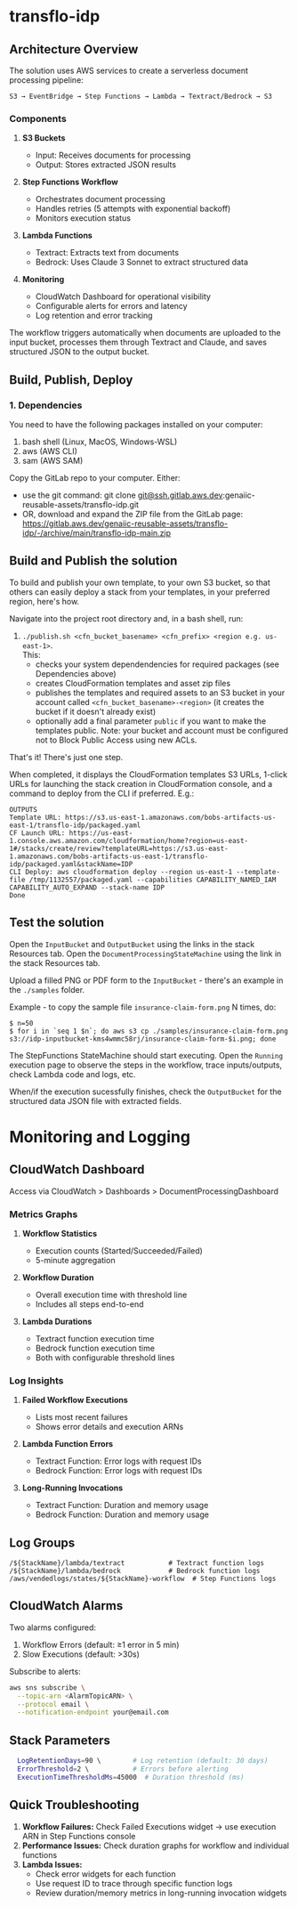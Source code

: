 # transflo-idp

## Architecture Overview

The solution uses AWS services to create a serverless document processing pipeline:

```
S3 → EventBridge → Step Functions → Lambda → Textract/Bedrock → S3
```

### Components

1. **S3 Buckets**
   - Input: Receives documents for processing
   - Output: Stores extracted JSON results

2. **Step Functions Workflow**
   - Orchestrates document processing
   - Handles retries (5 attempts with exponential backoff)
   - Monitors execution status

3. **Lambda Functions**
   - Textract: Extracts text from documents
   - Bedrock: Uses Claude 3 Sonnet to extract structured data

4. **Monitoring**
   - CloudWatch Dashboard for operational visibility
   - Configurable alerts for errors and latency
   - Log retention and error tracking

The workflow triggers automatically when documents are uploaded to the input bucket, processes them through Textract and Claude, and saves structured JSON to the output bucket.

## Build, Publish, Deploy

### 1. Dependencies

You need to have the following packages installed on your computer:

1. bash shell (Linux, MacOS, Windows-WSL)
2. aws (AWS CLI)
3. sam (AWS SAM)

Copy the GitLab repo to your computer. Either:
- use the git command: git clone git@ssh.gitlab.aws.dev:genaiic-reusable-assets/transflo-idp.git
- OR, download and expand the ZIP file from the GitLab page: https://gitlab.aws.dev/genaiic-reusable-assets/transflo-idp/-/archive/main/transflo-idp-main.zip

## Build and Publish the solution

To build and publish your own template, to your own S3 bucket, so that others can easily deploy a stack from your templates, in your preferred region, here's how.

Navigate into the project root directory and, in a bash shell, run:

1. `./publish.sh <cfn_bucket_basename> <cfn_prefix> <region e.g. us-east-1>`.  
  This:
    - checks your system dependendencies for required packages (see Dependencies above)
    - creates CloudFormation templates and asset zip files
    - publishes the templates and required assets to an S3 bucket in your account called `<cfn_bucket_basename>-<region>` (it creates the bucket if it doesn't already exist)
    - optionally add a final parameter `public` if you want to make the templates public. Note: your bucket and account must be configured not to Block Public Access using new ACLs.

That's it! There's just one step.
  
When completed, it displays the CloudFormation templates S3 URLs, 1-click URLs for launching the stack creation in CloudFormation console, and a command to deploy from the CLI if preferred. E.g.:
```
OUTPUTS
Template URL: https://s3.us-east-1.amazonaws.com/bobs-artifacts-us-east-1/transflo-idp/packaged.yaml
CF Launch URL: https://us-east-1.console.aws.amazon.com/cloudformation/home?region=us-east-1#/stacks/create/review?templateURL=https://s3.us-east-1.amazonaws.com/bobs-artifacts-us-east-1/transflo-idp/packaged.yaml&stackName=IDP
CLI Deploy: aws cloudformation deploy --region us-east-1 --template-file /tmp/1132557/packaged.yaml --capabilities CAPABILITY_NAMED_IAM CAPABILITY_AUTO_EXPAND --stack-name IDP
Done
```

## Test the solution

Open the `InputBucket` and `OutputBucket` using the links in the stack Resources tab.
Open the `DocumentProcessingStateMachine` using the link in the stack Resources tab.

Upload a filled PNG or PDF form to the `InputBucket` - there's an example in the `./samples` folder.

Example - to copy the sample file `insurance-claim-form.png` N times, do:
```
$ n=50
$ for i in `seq 1 $n`; do aws s3 cp ./samples/insurance-claim-form.png s3://idp-inputbucket-kms4wmmc58rj/insurance-claim-form-$i.png; done
```

The StepFunctions StateMachine should start executing. Open the `Running` execution page to observe the steps in the workflow, trace inputs/outputs, check Lambda code and logs, etc.

When/if the execution sucessfully finishes, check the `OutputBucket` for the structured data JSON file with extracted fields.


# Monitoring and Logging

## CloudWatch Dashboard

Access via CloudWatch > Dashboards > DocumentProcessingDashboard

### Metrics Graphs
1. **Workflow Statistics**
   - Execution counts (Started/Succeeded/Failed)
   - 5-minute aggregation

2. **Workflow Duration**
   - Overall execution time with threshold line
   - Includes all steps end-to-end

3. **Lambda Durations**
   - Textract function execution time
   - Bedrock function execution time
   - Both with configurable threshold lines

### Log Insights
1. **Failed Workflow Executions**
   - Lists most recent failures
   - Shows error details and execution ARNs

2. **Lambda Function Errors**
   - Textract Function: Error logs with request IDs
   - Bedrock Function: Error logs with request IDs

3. **Long-Running Invocations**
   - Textract Function: Duration and memory usage
   - Bedrock Function: Duration and memory usage

## Log Groups

```
/${StackName}/lambda/textract           # Textract function logs
/${StackName}/lambda/bedrock            # Bedrock function logs
/aws/vendedlogs/states/${StackName}-workflow  # Step Functions logs
```

## CloudWatch Alarms

Two alarms configured:
1. Workflow Errors (default: ≥1 error in 5 min)
2. Slow Executions (default: >30s)

Subscribe to alerts:
```bash
aws sns subscribe \
  --topic-arn <AlarmTopicARN> \
  --protocol email \
  --notification-endpoint your@email.com
```

## Stack Parameters

```bash
  LogRetentionDays=90 \        # Log retention (default: 30 days)
  ErrorThreshold=2 \           # Errors before alerting
  ExecutionTimeThresholdMs=45000  # Duration threshold (ms)
```

## Quick Troubleshooting

1. **Workflow Failures:** Check Failed Executions widget → use execution ARN in Step Functions console
2. **Performance Issues:** Check duration graphs for workflow and individual functions
3. **Lambda Issues:** 
   - Check error widgets for each function
   - Use request ID to trace through specific function logs
   - Review duration/memory metrics in long-running invocation widgets